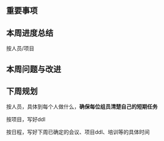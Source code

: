 ## 重要事项

## 本周进度总结

按人员/项目

## 本周问题与改进

## 下周规划

按人员，具体到每个人做什么，**确保每位组员清楚自己的短期任务**

按项目，写好ddl

按日程，写好下周已确定的会议、项目ddl、培训等的具体时间

